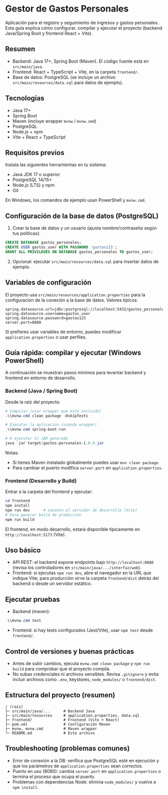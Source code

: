 # Gestor de Gastos Personales

Aplicación para el registro y seguimiento de ingresos y gastos personales. Esta guía explica cómo configurar, compilar y ejecutar el proyecto (backend Java/Spring Boot y frontend React + Vite).

## Resumen

-   Backend: Java 17+, Spring Boot (Maven). El código fuente está en `src/main/java`.
-   Frontend: React + TypeScript + Vite, en la carpeta `frontend/`.
-   Base de datos: PostgreSQL (se incluye un archivo `src/main/resources/data.sql` para datos de ejemplo).

## Tecnologías

-   Java 17+
-   Spring Boot
-   Maven (incluye wrapper `mvnw` / `mvnw.cmd`)
-   PostgreSQL
-   Node.js + npm
-   Vite + React + TypeScript

## Requisitos previos

Instala las siguientes herramientas en tu sistema:

-   Java JDK 17 o superior
-   PostgreSQL 14/15+
-   Node.js (LTS) y npm
-   Git

En Windows, los comandos de ejemplo usan PowerShell y `mvnw.cmd`.

## Configuración de la base de datos (PostgreSQL)

1.  Crear la base de datos y un usuario (ajusta nombre/contraseña según tus políticas):

```sql
CREATE DATABASE gastos_personales;
CREATE USER gastos_user WITH PASSWORD 'gastos123';
GRANT ALL PRIVILEGES ON DATABASE gastos_personales TO gastos_user;
```

2.  Opcional: ejecutar `src/main/resources/data.sql` para insertar datos de ejemplo.

## Variables de configuración

El proyecto usa `src/main/resources/application.properties` para la configuración de la conexión a la base de datos. Valores típicos:

```properties
spring.datasource.url=jdbc:postgresql://localhost:5432/gastos_personales
spring.datasource.username=gastos_user
spring.datasource.password=gastos123
server.port=8080
```

Si prefieres usar variables de entorno, puedes modificar `application.properties` o usar perfiles.

## Guía rápida: compilar y ejecutar (Windows PowerShell)

A continuación se muestran pasos mínimos para levantar backend y frontend en entorno de desarrollo.

### Backend (Java / Spring Boot)

Desde la raíz del proyecto:

```powershell
# Compilar (usar wrapper que está incluido)
.\\mvnw.cmd clean package -DskipTests

# Ejecutar la aplicación (usando wrapper)
.\\mvnw.cmd spring-boot:run

# O ejecutar el JAR generado
java -jar target/gastos-personales-1.0.0.jar
```

Notas:

-   Si tienes Maven instalado globalmente puedes usar `mvn clean package`.
-   Para cambiar el puerto modifica `server.port` en `application.properties`.

### Frontend (Desarrollo y Build)

Entrar a la carpeta del frontend y ejecutar:

```powershell
cd frontend
npm install
npm run dev      # Levanta el servidor de desarrollo (Vite)
# Para generar build de producción
npm run build
```

El frontend, en modo desarrollo, estará disponible típicamente en `http://localhost:5173` (Vite).

## Uso básico

-   API REST: el backend expone endpoints bajo `http://localhost:8080` (revisa los controladores en `src/main/java/.../interfaz/web`).
-   Frontend: si ejecutas `npm run dev`, abre el navegador en la URL que indique Vite; para producción sirve la carpeta `frontend/dist` detrás del backend o desde un servidor estático.

## Ejecutar pruebas

-   Backend (maven):

```powershell
.\\mvnw.cmd test
```

-   Frontend: si hay tests configurados (Jest/Vite), usar `npm test` desde `frontend/`.

## Control de versiones y buenas prácticas

-   Antes de subir cambios, ejecuta `mvnw.cmd clean package` y `npm run build` para comprobar que el proyecto compila.
-   No subas credenciales ni archivos sensibles. Revisa `.gitignore` y evita incluir archivos como `.env`, keystores, `node_modules/` o `frontend/dist`.

## Estructura del proyecto (resumen)

```
/ (raíz)
├─ src/main/java/...      # Backend Java
├─ src/main/resources     # application.properties, data.sql
├─ frontend/              # Frontend (Vite + React)
├─ pom.xml                # Configuración Maven
├─ mvnw, mvnw.cmd         # Maven wrapper
└─ README.md              # Este archivo
```

## Troubleshooting (problemas comunes)

-   Error de conexión a la DB: verifica que PostgreSQL esté en ejecución y que los parámetros de `application.properties` sean correctos.
-   Puerto en uso (8080): cambia `server.port` en `application.properties` o termina el proceso que ocupa el puerto.
-   Problemas con dependencias Node: elimina `node_modules/` y vuelve a `npm install`.
